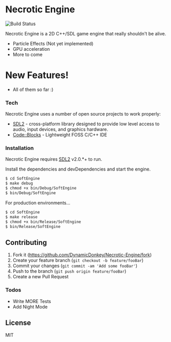 # Necrotic Engine

![Build Status](https://travis-ci.org/DynamicDonkey/Necrotic-Engine.svg?branch=master)

Necrotic Engine is a 2D C++/SDL game engine that really shouldn't be alive.

  - Particle Effects (Not yet implemented)
  - GPU acceleration
  - More to come

# New Features!

  - All of them so far :)


### Tech

Necrotic Engine uses a number of open source projects to work properly:

* [SDL2](https://www.libsdl.org/) - cross-platform library designed to provide low level access to audio, input devices, and graphics hardware.
* [Code::Blocks](http://www.codeblocks.org/) - Lightweight FOSS C/C++ IDE

### Installation

Necrotic Engine requires [SDL2](https://www.libsdl.org/download-2.0.php) v2.0.*+ to run.

Install the dependencies and devDependencies and start the engine.

```sh
$ cd SoftEngine
$ make debug
$ chmod +x bin/Debug/SoftEngine
$ bin/Debug/SoftEngine
```

For production environments...

```sh
$ cd SoftEngine
$ make release
$ chmod +x bin/Release/SoftEngine
$ bin/Release/SoftEngine
```

## Contributing

1. Fork it (<https://github.com/DynamicDonkey/Necrotic-Engine/fork>)
2. Create your feature branch (`git checkout -b feature/fooBar`)
3. Commit your changes (`git commit -am 'Add some fooBar'`)
4. Push to the branch (`git push origin feature/fooBar`)
5. Create a new Pull Request

### Todos

 - Write MORE Tests
 - Add Night Mode

License
----

MIT

